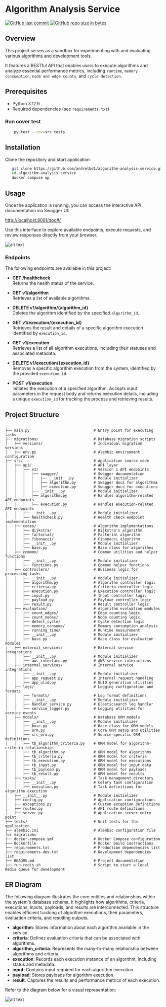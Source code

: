 # Algorithm Analysis Service
[![GitHub last commit](https://img.shields.io/github/last-commit/andrelbd1/algorithm-analysis-service.svg)](https://github.com/andrelbd1/algorithm-analysis-service) 
[![GitHub repo size in bytes](https://img.shields.io/github/repo-size/andrelbd1/algorithm-analysis-service.svg)](https://github.com/andrelbd1/algorithm-analysis-service) 

## Overview
This project serves as a sandbox for experimenting with and evaluating various algorithms and development tools.

It features a RESTful API that enables users to execute algorithms and analyze essential performance metrics, including `runtime`, `memory consumption`, `node and edge counts`, and `cycle detection`.

## Prerequisites
- Python 3.12.6
- Required dependencies (see `requirements.txt`)

### Run cover test
```sh
    py.test --cov=src tests
```

## Installation
Clone the repository and start application:
```bash
   git clone https://github.com/andrelbd1/algorithm-analysis-service.git
   cd algorithm-analysis-service
   docker compose up
```

## Usage

Once the application is running, you can access the interactive API documentation via Swagger UI:

[http://localhost:8001/doc#/](http://localhost:8001/doc#/)

Use this interface to explore available endpoints, execute requests, and review responses directly from your browser.

![alt text](assets/swagger.png)

### Endpoints

The following endpoints are available in this project:

- **GET /healthcheck**  
    Returns the health status of the service.

- **GET v1/algorithm**  
    Retrieves a list of available algorithms.

- **DELETE v1/algorithm/{algorithm_id}**  
    Deletes the algorithm identified by the specified `algorithm_id`.

- **GET v1/execution/{execution_id}**  
    Retrieves the result and details of a specific algorithm execution identified by `execution_id`.

- **GET v1/execution**  
    Retrieves a list of all algorithm executions, including their statuses and associated metadata.

- **DELETE v1/execution/{execution_id}**  
    Removes a specific algorithm execution from the system, identified by the provided `execution_id`.

- **POST v1/execution**  
    Initiates the execution of a specified algorithm. Accepts input parameters in the request body and returns execution details, including a unique `execution_id` for tracking the process and retrieving results.

## Project Structure
```
.
├── main.py                             # Entry point for executing tasks
├── migrations/                         # Database migration scripts
│   ├── versions/                       # Individual migration versions
│   ├── env.py                          # Alembic environment configuration
├── src/                                # Application source code
│   ├── api/                            # API layer
│   │   ├── v1/                         # Version 1 API endpoints
│   │   │   ├── swagger/                # Swagger documentation
│   │   │   │   ├── __init__.py         # Module initializer
│   │   │   │   ├── algorithm.py        # Swagger docs for algorithms
│   │   │   │   ├── execution.py        # Swagger docs for executions
│   │   │   ├── __init__.py             # Module initializer
│   │   │   ├── algorithm.py            # Handles algorithm-related API endpoints
│   │   │   ├── execution.py            # Handles execution-related API endpoints
│   │   ├── __init__.py                 # Module initializer
│   │   ├── healthcheck.py              # Health check endpoint implementation
│   ├── codes/                          # Algorithm implementations
│   │   ├── dijkstra/                   # Dijkstra's algorithm
│   │   ├── factorial/                  # Factorial algorithm
│   │   ├── fibonacci/                  # Fibonacci algorithm
│   │   ├── __init__.py                 # Module initializer
│   │   ├── base.py                     # Base class for algorithms
│   ├── common/                         # Common utilities and helper functions
│   │   ├── __init__.py                 # Module initializer
│   │   ├── functions.py                # Common helper functions
│   ├── controllers/                    # Business logic for processing tasks
│   │   ├── __init__.py                 # Module initializer
│   │   ├── algorithm.py                # Algorithm controller logic
│   │   ├── criteria.py                 # Criteria controller logic
│   │   ├── execution.py                # Execution controller logic
│   │   ├── input.py                    # Input controller logic
│   │   ├── payload.py                  # Payload controller logic
│   │   ├── result.py                   # Result controller logic
│   ├── evaluation/                     # Algorithm evaluation modules
│   │   ├── count_edges/                # Edge counting logic
│   │   ├── count_nodes/                # Node counting logic
│   │   ├── detect_cycle/               # Cycle detection logic
│   │   ├── memory_consume/             # Memory consumption analysis
│   │   ├── running_time/               # Runtime measurement
│   │   ├── __init__.py                 # Module initializer
│   │   ├── base.py                     # Base class for evaluation modules
│   ├── external_services/              # External service integrations
│   │   ├── __init__.py                 # Module initializer
│   │   ├── aws_interface.py            # AWS service interactions
│   ├── internal_services/              # Internal service integrations
│   │   ├── __init__.py                 # Module initializer
│   │   ├── app_request.py              # Internal request handling
│   │   ├── app_ulid.py                 # ULID generation utilities
│   ├── logs/                           # Logging configuration and formats
│   │   ├── formats/                    # Log format definitions
│   │   ├── __init__.py                 # Module initializer
│   │   ├── handler_service.py          # Elasticsearch log handler
│   │   ├── service_logger.py           # Logging utilities for service events
│   ├── models/                         # Database ORM models
│   │   ├── __init__.py                 # Module initializer
│   │   ├── base.py                     # Base class for ORM models
│   │   ├── orm.py                      # Core ORM setup and utilities
│   │   ├── src_orm.py                  # Source-specific ORM definitions
│   │   ├── tb_algorithm_criteria.py    # ORM model for algorithm-criteria relationships
│   │   ├── tb_algorithm.py             # ORM model for algorithms
│   │   ├── tb_criteria.py              # ORM model for criteria
│   │   ├── tb_execution.py             # ORM model for executions
│   │   ├── tb_input.py                 # ORM model for input data
│   │   ├── tb_payload.py               # ORM model for payloads
│   │   ├── tb_result.py                # ORM model for results
│   ├── tasks/                          # Task management directory
│   │   ├── __init__.py                 # Celery task configuration
│   │   ├── execution.py                # Task definitions for algorithm execution
│   ├── __init__.py                     # Module initializer
│   ├── config.py                       # Application configurations
│   ├── exceptions.py                   # Custom exception definitions
│   ├── routes.py                       # API route definitions
│   ├── server.py                       # Application server entry point
├── tests/                              # Unit tests for the application
├── alembic.ini                         # Alembic configuration file for migrations
├── docker-compose.yml                  # Docker Compose configuration
├── Dockerfile                          # Docker build instructions
├── requirements.txt                    # Production dependencies list
├── requirements-dev.txt                # Development dependencies list
├── README.md                           # Project documentation
├── run-redis.sh                        # Script to start a local Redis queue for development
```


## ER Diagram

The following diagram illustrates the core entities and relationships within the system's database schema. It highlights how algorithms, criteria, executions, inputs, payloads, and results are interconnected. This structure enables efficient tracking of algorithm executions, their parameters, evaluation criteria, and resulting outputs.

- **algorithm**: Stores information about each algorithm available in the service.
- **criteria**: Defines evaluation criteria that can be associated with algorithms.
- **algorithm_criteria**: Represents the many-to-many relationship between algorithms and criteria.
- **execution**: Records each execution instance of an algorithm, including status and metadata.
- **input**: Contains input required for each algorithm execution.
- **payload**: Stores payloads for algorithm execution.
- **result**: Captures the results and performance metrics of each execution.

Refer to the diagram below for a visual representation:

![alt text](assets/ER_Diagram.png)
